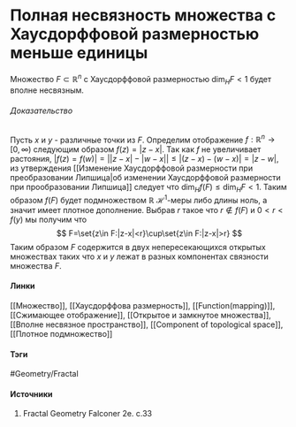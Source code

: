 # Полная несвязность множества с Хаусдорффовой размерностью меньше единицы
Множество $F\subset\mathbb{R}^{n}$ с Хаусдорффовой размерностью $\dim_{H}F<1$ будет вполне несвязным.
###### Доказательство
Пусть $x$ и $y$ - различные точки из $F$. Определим отображение $f:\mathbb{R}^{n}\to[0,\infty)$ следующим образом $f(z)=|z-x|$. Так как $f$ не увеличивает растояния, $|f(z)=f(w)|=\Big||z-x|-|w-x|\Big|\le|(z-x)-(w-x)|=|z-w|$, из утверждения [[Изменение Хаусдорффовой размерности при преобразовании Липшица|об изменении Хаусдорффовой размерности при прообразовании Липшица]] следует что $\dim_{H}f(F)\le\dim_{H}F<1$. Таким образом $f(F)$ будет подмножеством $\mathbb{R}$ $\mathcal{H}^{1}$-меры либо длины ноль, а значит имеет плотное дополнение. Выбрав $r$ такое что $r\notin f(F)$ и $0<r<f(y)$ мы получим что
$$
F=\set{z\in F:|z-x|<r}\cup\set{z\in F:|z-x|>r}
$$
Таким образом $F$ содержится в двух непересекающихся открытых множествах таких что $x$ и $y$ лежат в разных компонентах связности множества $F$.
#### Линки
[[Множество]],
[[Хаусдорффова размерность]],
[[Function(mapping)]],
[[Сжимающее отображение]],
[[Открытое и замкнутое множества]],
[[Вполне несвязное пространство]],
[[Component of topological space]],
[[Плотное подмножество]]
#### Тэги
 #Geometry/Fractal 
#### Источники
1. Fractal Geometry Falconer 2e. c.33